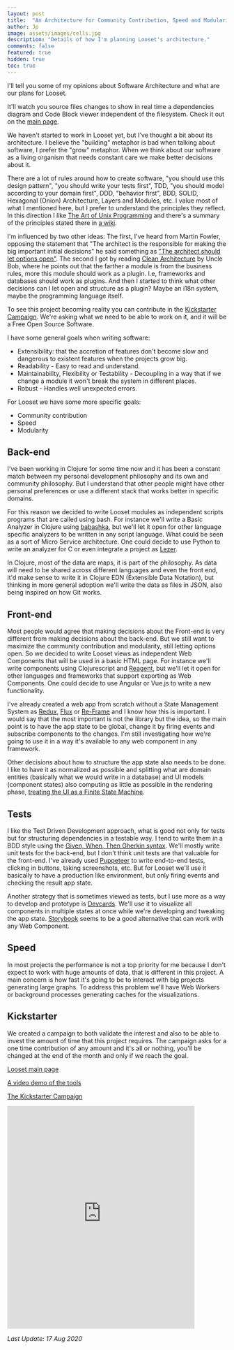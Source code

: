 ```yaml
---
layout: post
title:  "An Architecture for Community Contribution, Speed and Modularity"
author: Jp
image: assets/images/cells.jpg
description: "Details of how I'm planning Looset's architecture."
comments: false
featured: true
hidden: true
toc: true
---
```


I'll tell you some of my opinions about Software Architecture and what are our plans for Looset.

It'll watch you source files changes to show in real time a dependencies diagram and Code Block viewer independent of the filesystem. Check it out on the [main page](https://jponline.github.io/looset-landing/).

We haven't started to work in Looset yet, but I've thought a bit about its architecture. I believe the "building" metaphor is bad when talking about software, I prefer the "grow" metaphor. When we think about our software as a living organism that needs constant care we make better decisions about it.

There are a lot of rules around how to create software, "you should use this design pattern", "you should write your tests first", TDD, "you should model according to your domain first", DDD, "behavior first", BDD, SOLID, Hexagonal (Onion) Architecture, Layers and Modules, etc. I value most of what I mentioned here, but I prefer to understand the principles they reflect. In this direction I like [The Art of Unix Programming](http://catb.org/~esr/writings/taoup/html/) and there's a summary of the principles stated there in [a wiki](https://en.wikipedia.org/wiki/Unix_philosophy#Eric_Raymond's_17_Unix_Rules).

I'm influenced by two other ideas: The first, I've heard from Martin Fowler, opposing the statement that "The architect is the responsible for making the big important initial decisions" he said something as ["The architect should let options open"](https://martinfowler.com/articles/oss-lockin.html). The second I got by reading [Clean Architecture](https://www.oreilly.com/library/view/clean-architecture-a/9780134494272/#toc) by Uncle Bob, where he points out that the farther a module is from the business rules, more this module should work as a plugin. I.e, frameworks and databases should work as plugins. And then I started to think what other decisions can I let open and structure as a plugin? Maybe an i18n system, maybe the programming language itself.

To see this project becoming reality you can contribute in the [Kickstarter Campaign](https://www.kickstarter.com/projects/looset-team/looset?ref=1i0fmm). We're asking what we need to be able to work on it, and it will be a Free Open Source Software.

I have some general goals when writing software:
- Extensibility: that the accretion of features don't become slow and dangerous to existent features when the projects grow big.
- Readability - Easy to read and understand.
- Maintainability, Flexibility or Testability - Decoupling in a way that if we change a module it won't break the system in different places.
- Robust - Handles well unexpected errors.

For Looset we have some more specific goals:
- Community contribution
- Speed
- Modularity

## Back-end
I've been working in Clojure for some time now and it has been a constant match between my personal development philosophy and its own and community philosophy. But I understand that other people might have other personal preferences or use a different stack that works better in specific domains.

For this reason we decided to write Looset modules as independent scripts programs that are called using bash. For instance we'll write a Basic Analyzer in Clojure using [babashka](https://github.com/borkdude/babashka), but we'll let it open for other language specific analyzers to be written in any script language. What could be seen as a sort of Micro Service architecture. One could decide to use Python to write an analyzer for C or even integrate a project as [Lezer](https://lezer.codemirror.net/).

In Clojure, most of the data are maps, it is part of the philosophy. As data will need to be shared across different languages and even the front end, it'd make sense to write it in Clojure EDN (Extensible Data Notation), but thinking in more general adoption we'll write the data as files in JSON, also being inspired on how Git works.

## Front-end
Most people would agree that making decisions about the Front-end is very different from making decisions about the back-end. But we still want to maximize the community contribution and modularity, still letting options open. So we decided to write Looset views as independent Web Components that will be used in a basic HTML page. For instance we'll write components using Clojurescript and [Reagent](https://reagent-project.github.io/), but we'll let it open for other languages and frameworks that support exporting as Web Components. One could decide to use Angular or Vue.js to write a new functionality.

I've already created a web app from scratch without a State Management System as [Redux](https://redux.js.org/), [Flux](https://facebook.github.io/flux/docs/in-depth-overview) or [Re-Frame](http://day8.github.io/re-frame/) and I know how this is important. I would say that the most important is not the library but the idea, so the main point is to have the app state to be global, change it by firing events and subscribe components to the changes. I'm still investigating how we're going to use it in a way it's available to any web component in any framework.

Other decisions about how to structure the app state also needs to be done. I like to have it as normalized as possible and splitting what are domain entities (basically what we would write in a database) and UI models (component states) also computing as little as possible in the rendering phase, [treating the UI as a Finite State Machine](https://cognitect.com/blog/2017/5/22/restate-your-ui-using-state-machines-to-simplify-user-interface-development).

## Tests
I like the Test Driven Development approach, what is good not only for tests but for structuring dependencies in a testable way. I tend to write them in a BDD style using the [Given, When, Then Gherkin syntax](https://cucumber.io/docs/gherkin/reference/). We'll mostly write unit tests for the back-end, but I don't think unit tests are that valuable for the front-end. I've already used [Puppeteer](https://github.com/puppeteer/puppeteer) to write end-to-end tests, clicking in buttons, taking screenshots, etc. But for Looset we'll use it basically to have a production like environment, but only firing events and checking the result app state.

Another strategy that is sometimes viewed as tests, but I use more as a way to develop and prototype is [Devcards](https://github.com/bhauman/devcards). We'll use it to visualize all components in multiple states at once while we're developing and tweaking the app state. [Storybook](https://storybook.js.org/) seems to be a good alternative that can work with any Web Component.

## Speed
In most projects the performance is not a top priority for me because I don't expect to work with huge amounts of data, that is different in this project. A main concern is how fast it's going to be to interact with big projects generating large graphs. To address this problem we'll have Web Workers or background processes generating caches for the visualizations.

## Kickstarter
We created a campaign to both validate the interest and also to be able to invest the amount of time that this project requires. The campaign asks for a one time contribution of any amount and it's all or nothing, you'll be changed at the end of the month and only if we reach the goal.

[Looset main page](https://jponline.github.io/looset-landing)

[A video demo of the tools](https://youtu.be/TW5c8V33-rk)

[The Kickstarter Campaign](https://www.kickstarter.com/projects/looset-team/looset?ref=1i0fmm)

<iframe src="https://www.kickstarter.com/projects/looset-team/looset/widget/card.html?v=2" width="430" height="510" frameborder="0" scrolling="no"></iframe>

*Last Update: 17 Aug 2020*
